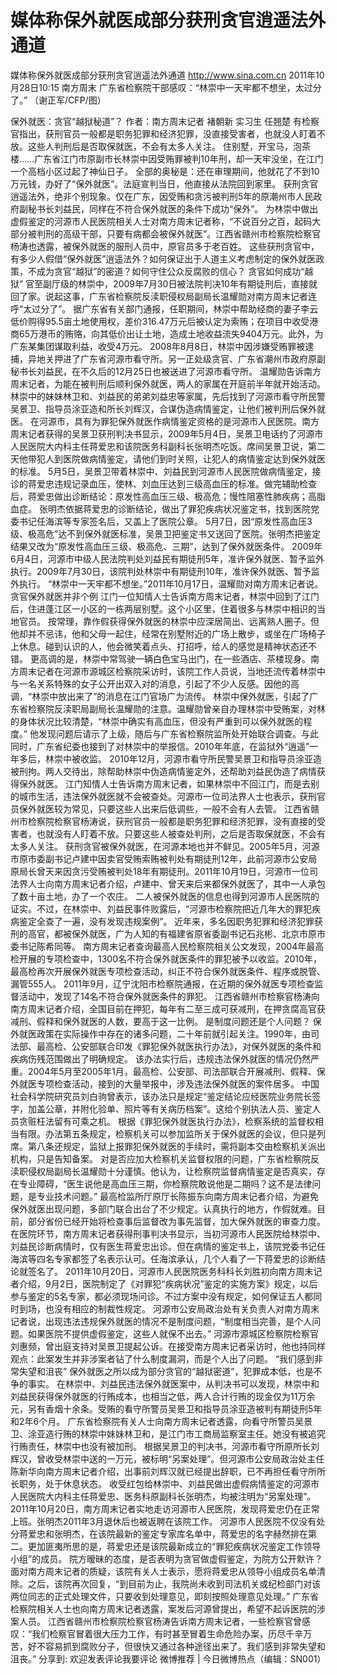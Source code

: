 # 媒体称保外就医成部分获刑贪官逍遥法外通道

媒体称保外就医成部分获刑贪官逍遥法外通道
http://www.sina.com.cn  2011年10月28日10:15  南方周末
广东省检察院干部感叹：“林崇中一天牢都不想坐，太过分了。” （谢正军/CFP/图）

保外就医：贪官“越狱秘道”？
作者：南方周末记者 褚朝新 实习生 任翘楚
有检察官指出，获刑官员一般都是职务犯罪和经济犯罪，没直接受害者，也就没人盯着不放。这些人判刑后是否取保就医，不会有太多人关注。
住别墅，开宝马，泡茶楼……广东省江门市原副市长林崇中因受贿罪被判10年刑，却一天牢没坐，在江门一个高档小区过起了神仙日子。
全部的奥秘是：还在审理期间，他就花了不到10万元钱，办好了“保外就医”。法庭宣判当日，他直接从法院回到家里。
获刑贪官逍遥法外，绝非个别现象。仅在广东，因受贿和贪污被判刑5年的原潮州市人民政府副秘书长刘益民，同样在不符合保外就医的条件下成功“保外”。
为林崇中做出虚假鉴定的河源市人民医院相关人士对南方周末记者称，“不说百分之百，起码大部分被判刑的高级干部，只要有病都会被保外就医”。江西省赣州市检察院检察官杨涛也透露，被保外就医的服刑人员中，原官员多于老百姓。
这些获刑贪官中，有多少人假借“保外就医”逍遥法外？如何保证出于人道主义考虑制定的保外就医政策，不成为贪官“越狱”的密道？如何守住公众反腐败的信心？
贪官如何成功“越狱”
官至副厅级的林崇中，2009年7月30日被法院判决10年有期徒刑后，直接就回了家。说起这事，广东省检察院反渎职侵权局副局长温耀勋对南方周末记者连呼“太过分了”。
据广东省有关部门通报，任职期间，林崇中帮助经商的妻子李云低价购得95.5亩土地使用权，差价316.47万元后被认定为索贿；在项目中收受港商65万港币的贿赂，向其低价出让土地，造成土地收益流失9404万元。此外，为广东某集团谋取利益，收受4万元。
2008年8月8日，林崇中因涉嫌受贿罪被逮捕，异地关押进了广东省河源市看守所。另一正处级贪官、广东省潮州市政府原副秘书长刘益民，在不久后的12月25日也被送进了河源市看守所。
温耀勋告诉南方周末记者，为能在被判刑后顺利保外就医，两人的家属在开庭前半年就开始活动。林崇中的妹妹林卫和、刘益民的弟弟刘益忠等家属，先后找到了河源市看守所民警吴景卫、指导员涂亚造和所长刘辉汉，合谋伪造病情鉴定，让他们被判刑后保外就医。
在河源市，具有为罪犯保外就医作病情鉴定资格的是河源市人民医院。南方周末记者获得的吴景卫获刑判决书显示，2009年5月4日，吴景卫电话约了河源市人民医院大内科主任蒋爱忠和该院医务科副科长张明杰吃饭。席间吴景卫说，第二天他带犯人到医院做病情鉴定，请他们到时关照，让犯人的病情鉴定达到保外就医的标准。
5月5日，吴景卫带着林崇中、刘益民到河源市人民医院做病情鉴定，接诊的蒋爱忠违规记录血压，使林、刘血压达到三级高血压的标准。做完辅助检查后，蒋爱忠做出诊断结论：原发性高血压三级、极高危；慢性阻塞性肺疾病；高脂血症。
张明杰依据蒋爱忠的诊断结论，做出了罪犯疾病状况鉴定书，找到医院党委书记任海滨等专家签名后，又盖上了医院公章。
5月7日，因“原发性高血压3级、极高危”达不到保外就医标准，吴景卫把鉴定书又送回了医院。张明杰把鉴定结果又改为“原发性高血压三级、极高危、三期”，达到了保外就医条件。
2009年6月4日，河源市中级人民法院判处刘益民有期徒刑5年，准许保外就医、暂予监外执行。2009年7月30日，该院判处林崇中有期徒刑10年，准许保外就医、暂予监外执行。
“林崇中一天牢都不想坐。”2011年10月17日，温耀勋对南方周末记者说。
贪官保外就医并非个例
江门一位知情人士告诉南方周末记者，林崇中回到了江门后，住进蓬江区一小区的一栋两层别墅。这个小区里，住着很多与林崇中相识的当地官员。
按常理，靠作假获得保外就医的林崇中应深居简出、远离熟人圈子。但他却并不忌讳，他和父母一起住，经常在别墅附近的广场上散步，或坐在广场椅子上休息。碰到认识的人，他会微笑着点头、打招呼，给人的感觉是精神状态还不错。
更高调的是，林崇中常驾驶一辆白色宝马出门，在一些酒店、茶楼现身。南方周末记者在河源市源城区检察院采访时，该院工作人员说，当地还流传着林崇中与一名关系特殊的女子公开出双入对的消息，引起了不少人反感。因他的高调，“林崇中放出来了”的消息在江门官场广为流传。
林崇中保外就医，引起了广东省检察院反渎职局副局长温耀勋的注意。温耀勋曾亲自办理林崇中受贿案，对林的身体状况比较清楚，“林崇中确实有高血压，但没有严重到可以保外就医的程度。”
他发现问题后请示了上级，随后与广东省检察院监所处开始联合调查。与此同时，广东省纪委也接到了对林崇中的举报信。2010年年底，在监狱外“逍遥”一年多后，林崇中被收监。
2010年12月，河源市看守所民警吴景卫和指导员涂亚造被刑拘。两人交待出，除帮助林崇中伪造病情鉴定外，还帮助刘益民伪造了病情获得保外就医。
江门知情人士告诉南方周末记者，如果林崇中不回江门，而是去别的城市生活，违法保外就医就不会被查处。河源市一位司法界人士也表示，获刑官员保外就医较为常见，只要这些人出来后低调些，一般不会有人去管。
江西省赣州市检察院检察官杨涛说，获刑官员一般都是职务犯罪和经济犯罪，没有直接的受害者，也就没有人盯着不放。只要这些人被查处判刑，之后是否取保就医，不会有太多人关注。
获刑贪官被保外就医，在河源本地也并不鲜见。2005年5月，河源市原市委副书记卢建中因卖官受贿索贿被判处有期徒刑12年，此前河源市公安局原局长曾天来因贪污受贿被判处18年有期徒刑。2011年10月19日，河源市一位司法界人士向南方周末记者介绍，卢建中、曾天来后来都保外就医了，其中一人承包了数十亩土地，办了一个农庄。
二人被保外就医的信息也得到河源市人民医院的证实。不过，在林崇中、刘益民事件败露后，“河源市检察院把近几年大的罪犯疾病鉴定全查了一遍，没有发现违规案例”。
近年来，多名因职务犯罪和经济犯罪获刑的高官，都被保外就医，广为人知的有福建省原省委副书记石兆彬、北京市原市委书记陈希同等。
南方周末记者查询最高人民检察院相关公文发现，2004年最高检开展的专项检查中，1300名不符合保外就医条件的罪犯被予以收监。2010年，最高检再次开展保外就医专项检查活动，纠正不符合保外就医条件、程序或脱管、漏管555人。
2011年9月，辽宁沈阳市检察院通报，在近期的保外就医专项检查监督活动中，发现了14名不符合保外就医条件的罪犯。
江西省赣州市检察官杨涛向南方周末记者介绍，全国目前在押犯，每年有二至三成可获减刑，在押贪腐高官获减刑、假释和保外就医的人数，要高于这一比例。
是制度问题还是个人问题？
保外就医政策在实际操作中存在的诸多问题，二十年前就引起关注。1990年，由司法部、最高检、公安部联合印发《罪犯保外就医执行办法》，对保外就医的条件和疾病伤残范围做出了明确规定。
该办法实行后，违规违法保外就医的情况仍然严重。2004年5月至2005年1月，最高检、公安部、司法部联合开展减刑、假释、保外就医专项检查活动，接到的大量举报中，涉及违法保外就医的案件居多。
中国社会科学院研究员刘白驹曾表示，该办法只是规定“鉴定结论应经医院业务院长签字，加盖公章，并附化验单、照片等有关病历档案”。这给个别执法人员、鉴定人员贪赃枉法留有可乘之机。
根据《罪犯保外就医执行办法》，检察系统的监督权相当有限。办法第五条规定，检察机关可以参加监所关于保外就医的会议，但只是列席。第八条还规定，监狱上报罪犯保外就医的手续时，需将副本交由检察机关派出机构，只是告知备案。
对是否应加大检察机关监督权限的问题，广东省检察院反渎职侵权局副局长温耀勋十分谨慎。他认为，让检察院监督病情鉴定是否真实，存在专业障碍，“医生说他是高血压三期，你检察院敢说他是二期吗？这不是法律问题，是专业技术问题。”
最高检监所厅原厅长陈振东向南方周末记者介绍，为避免保外就医出现问题，多部门联合出台了不少规定。认真执行的地方，作假就难。目前，部分省份已经开始将检查事后监督改为事先监督，加大保外就医的审查力度。
在医院环节，南方周末记者获得刑事判决书显示，当初河源市人民医院给林崇中、刘益民诊断病情时，仅有医生蒋爱忠出诊。但在病情的鉴定书上，该院党委书记任海滨等四名专家都签了名表示认可。任海滨承认，几个人看了一下蒋爱忠的诊断结论就签名了。
2011年10月20日，河源市人民医院医务科科长刘胜初向南方周末记者介绍，9月2日，医院制定了《对罪犯“疾病状况”鉴定的实施方案》规定，以后参与鉴定的5名专家，都必须现场问诊。不过方案中没有规定，如何保证五人都同时到场，也没有相应的制裁性规定。
河源市公安局政治处有关负责人对南方周末记者说，出现违法违规保外就医的情况不是制度问题，“制度相当完善，是个人问题。如果医院不提供虚假鉴定，这些人就保不出去。”
河源市源城区检察院检察官刘惠频，曾出庭支持对吴景卫提起公诉。在接受南方周末记者采访时，他也持同样观点：此案发生并非涉案者钻了什么制度漏洞，而是个人出了问题。
“我们感到非常失望和沮丧”
保外就医之所以成为部分贪官的“越狱密道”，犯罪成本低，也是不争的事实。
在林崇中、刘益民违法保外就医案中，从判决书可以发现，林崇中和刘益民获得保外就医的行贿成本，也相当之低，两人合计行贿的现金仅为11万余元，另有香烟十余条。受贿的看守所警员吴景卫和指导员涂亚造被判有期徒刑5年和2年6个月。
广东省检察院有关人士向南方周末记者透露，向看守所警员吴景卫、涂亚造行贿的林崇中妹妹林卫和，是江门市工商局监察室主任。她没有被追究行贿责任，林崇中也没有被加刑。
根据吴景卫的判决书，河源市看守所原所长刘辉汉，曾收受林崇中送的一万元，被标明“另案处理”。但河源市公安局政治处主任陈新华向南方周末记者介绍，出事前刘辉汉就已经提出辞职，已不再担任看守所所长职务，处于休息状态。
收受红包给林崇中、刘益民做出虚假病情鉴定的河源市人民医院大内科主任蒋爱忠、医务科原副科长张明杰，均被注明为“另案处理”。
2011年10月20日，南方周末记者实地走访河源市人民医院，发现蒋爱忠仍在正常上班。张明杰2011年3月退休后也被返聘在该院工作。
河源市人民医院不仅没有处分蒋爱忠和张明杰，在该院最新的鉴定专家库名单中，蒋爱忠的名字赫然排在第二。更加匪夷所思的是，蒋爱忠还是该院最新成立的“罪犯疾病状况鉴定工作领导小组”的成员。
院方暧昧的态度，是否表明为贪官做虚假鉴定，为院方公开默许？面对南方周末记者的质疑，该院有关人士表示，愿将蒋爱忠从领导小组成员名单清除。之后，该院再次回复，“到目前为止，我院尚未收到司法机关或纪检部门对该两位同志的正式处理文件，只要收到处理意见，即刻按照处理意见处理。”
广东省检察院相关人士也向南方周末记者透露，案发后河源曾提出，希望不起诉医院的涉案人员。
江西省赣州市检察院检察官杨涛告诉南方周末记者，一些检察官曾感叹：“我们检察官冒着很大压力工作，有时甚至冒着生命危险办案，历尽千辛万苦，好不容易抓到腐败分子，但很快又通过各种途径出来了。我们感到非常失望和沮丧。”
分享到: 欢迎发表评论我要评论
微博推荐 | 今日微博热点（编辑：SN001）

